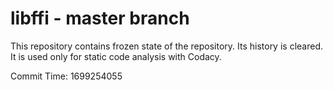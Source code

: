 # libffi - master branch

This repository contains frozen state of the repository.
Its history is cleared. It is used only for static code
analysis with Codacy.

Commit Time: 1699254055